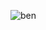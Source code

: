 ![ben](https://user-images.githubusercontent.com/86737251/160075731-540d303d-ac3e-413e-ab5f-a71faf749058.JPG)
